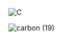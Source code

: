 ![C](https://img.shields.io/badge/c-%2300599C.svg?style=for-the-badge&logo=c&logoColor=white)

![carbon (19)](https://github.com/chloe0524/chloe0524/assets/127857895/51544b4a-cbb4-489d-981f-76e8351449a9)
